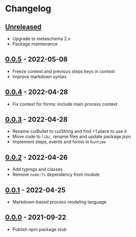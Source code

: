 # Changelog

## [Unreleased][unreleased]

- Upgrade to metaschema 2.x
- Package maintenance

## [0.0.5][] - 2022-05-08

- Freeze context and previous steps keys in context
- Improve markdown syntax

## [0.0.4][] - 2022-04-28

- Fix context for forms: include main process context

## [0.0.3][] - 2022-04-28

- Rename cutBullet to cutString and find +1 place to use it
- Move code to `lib/`, rename files and update package.json
- Implement steps, events and forms in `Runtime`

## [0.0.2][] - 2022-04-26

- Add typings and classes
- Remove `node:fs` dependency from module

## [0.0.1][] - 2022-04-25

- Markdown-based process modeling language

## [0.0.0][] - 2021-09-22

- Publish npm package stub

[unreleased]: https://github.com/metarhia/lowscript/compare/v0.0.5....HEAD
[0.0.5]: https://github.com/metarhia/lowscript/compare/v0.0.4...v0.0.5
[0.0.4]: https://github.com/metarhia/lowscript/compare/v0.0.3...v0.0.4
[0.0.3]: https://github.com/metarhia/lowscript/compare/v0.0.2...v0.0.3
[0.0.2]: https://github.com/metarhia/lowscript/compare/v0.0.1...v0.0.2
[0.0.1]: https://github.com/metarhia/lowscript/compare/v0.0.0...v0.0.1
[0.0.0]: https://github.com/metarhia/lowscript/releases/tag/v0.0.0
